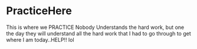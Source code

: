 PracticeHere
============

This is where we PRACTICE
Nobody Understands the hard work, but one the day they will understand all the hard work that I had to 
go through to get where I am today..HELP!! lol
